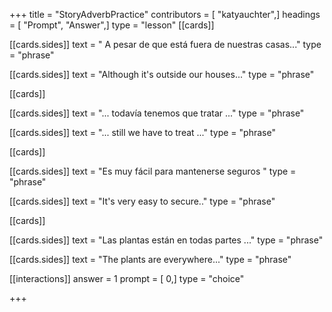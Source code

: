 +++
title = "StoryAdverbPractice"
contributors = [ "katyauchter",]
headings = [ "Prompt", "Answer",]
type = "lesson"
[[cards]]

[[cards.sides]]
text = " A pesar de que está fuera de nuestras casas..."
type = "phrase"

[[cards.sides]]
text = "Although it's outside our houses..."
type = "phrase"

[[cards]]

[[cards.sides]]
text = "... todavía tenemos que tratar ..."
type = "phrase"

[[cards.sides]]
text = "... still we have to treat ..."
type = "phrase"

[[cards]]

[[cards.sides]]
text = "Es muy fácil para mantenerse seguros "
type = "phrase"

[[cards.sides]]
text = "It's very easy to secure.."
type = "phrase"

[[cards]]

[[cards.sides]]
text = "Las plantas están en todas partes ..."
type = "phrase"

[[cards.sides]]
text = "The plants are everywhere..."
type = "phrase"

[[interactions]]
answer = 1
prompt = [ 0,]
type = "choice"

+++
